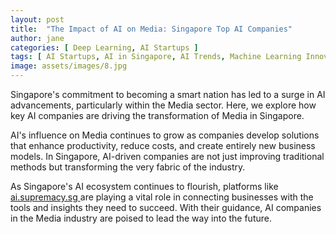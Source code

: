 ```yaml
---
layout: post
title:  "The Impact of AI on Media: Singapore Top AI Companies"
author: jane
categories: [ Deep Learning, AI Startups ]
tags: [ AI Startups, AI in Singapore, AI Trends, Machine Learning Innovations ]
image: assets/images/8.jpg
---
```


Singapore's commitment to becoming a smart nation has led to a surge in AI advancements, particularly within the Media sector. Here, we explore how key AI companies are driving the transformation of Media in Singapore.

AI's influence on Media continues to grow as companies develop solutions that enhance productivity, reduce costs, and create entirely new business models. In Singapore, AI-driven companies are not just improving traditional methods but transforming the very fabric of the industry.

As Singapore's AI ecosystem continues to flourish, platforms like <a href="https://ai.supremacy.sg" target="_blank"> ai.supremacy.sg </a> are playing a vital role in connecting businesses with the tools and insights they need to succeed. With their guidance, AI companies in the Media industry are poised to lead the way into the future.
